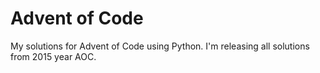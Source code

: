 # Advent of Code
My solutions for Advent of Code using Python. I'm releasing all solutions from 2015 year AOC.

